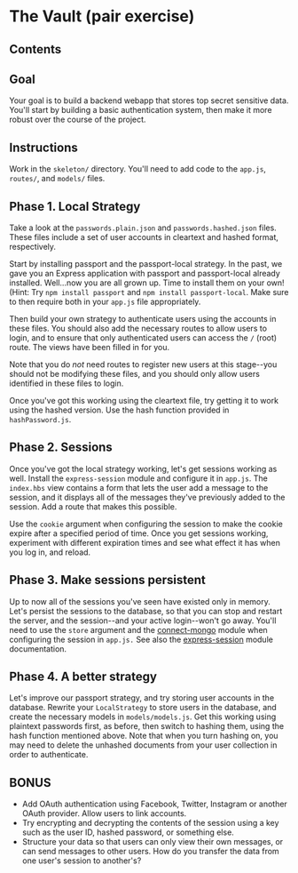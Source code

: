 # The Vault (pair exercise)

## Contents


## Goal

Your goal is to build a backend webapp that stores top secret sensitive data.
You'll start by building a basic authentication system, then make it more robust
over the course of the project.


## Instructions

Work in the `skeleton/` directory. You'll need to add code to the `app.js`,
`routes/`, and `models/` files.


## Phase 1. Local Strategy

Take a look at the `passwords.plain.json` and `passwords.hashed.json` files.
These files include a set of user accounts in cleartext and hashed format,
respectively.

Start by installing passport and the passport-local strategy. In the past, we gave
you an Express application with passport and passport-local already installed.
Well...now you are all grown up. Time to install them on your own!
(Hint: Try `npm install passport` and `npm install passport-local`. Make sure to then
require both in your `app.js` file appropriately. 

Then build your own strategy to authenticate users using the accounts in these files. You should
also add the necessary routes to allow users to login, and to ensure that only
authenticated users can access the `/` (root) route. The views have been filled
in for you.

Note that you do *not* need routes to register new users at this stage--you
should not be modifying these files, and you should only allow users identified
in these files to login.

Once you've got this working using the cleartext file, try getting it to work
using the hashed version. Use the hash function provided in `hashPassword.js`.


## Phase 2. Sessions

Once you've got the local strategy working, let's get sessions working as well.
Install the `express-session` module and configure it in `app.js`. The
`index.hbs` view contains a form that lets the user add a message to the
session, and it displays all of the messages they've previously added to the
session. Add a route that makes this possible.

Use the `cookie` argument when configuring the session to make the cookie expire
after a specified period of time. Once you get sessions working, experiment with
different expiration times and see what effect it has when you log in, and
reload.


## Phase 3. Make sessions persistent

Up to now all of the sessions you've seen have existed only in memory. Let's
persist the sessions to the database, so that you can stop and restart the
server, and the session--and your active login--won't go away. You'll need to
use the `store` argument and the
[connect-mongo](https://github.com/kcbanner/connect-mongo) module when
configuring the session in `app.js.` See also the
[express-session](https://github.com/expressjs/session) module documentation.


## Phase 4. A better strategy

Let's improve our passport strategy, and try storing user accounts in the
database. Rewrite your `LocalStrategy` to store users in the database, and
create the necessary models in `models/models.js`. Get this working using
plaintext passwords first, as before, then switch to hashing them, using the
hash function mentioned above. Note that when you turn hashing on, you may need
to delete the unhashed documents from your user collection in order to
authenticate.


## BONUS

- Add OAuth authentication using Facebook, Twitter, Instagram or another OAuth
  provider. Allow users to link accounts.
- Try encrypting and decrypting the contents of the session using a key such as
  the user ID, hashed password, or something else.
- Structure your data so that users can only view their own messages, or can
  send messages to other users. How do you transfer the data from one user's
  session to another's?
